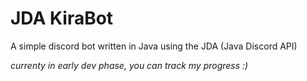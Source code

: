 # JDA KiraBot
A simple discord bot written in Java using the JDA (Java Discord API)

_currenty in early dev phase, you can track my progress :)_
